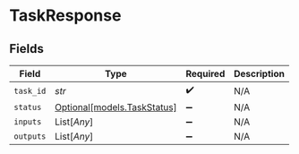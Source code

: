 # TaskResponse


## Fields

| Field                                                  | Type                                                   | Required                                               | Description                                            |
| ------------------------------------------------------ | ------------------------------------------------------ | ------------------------------------------------------ | ------------------------------------------------------ |
| `task_id`                                              | *str*                                                  | :heavy_check_mark:                                     | N/A                                                    |
| `status`                                               | [Optional[models.TaskStatus]](../models/taskstatus.md) | :heavy_minus_sign:                                     | N/A                                                    |
| `inputs`                                               | List[*Any*]                                            | :heavy_minus_sign:                                     | N/A                                                    |
| `outputs`                                              | List[*Any*]                                            | :heavy_minus_sign:                                     | N/A                                                    |